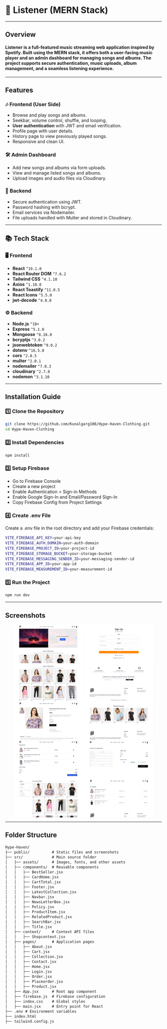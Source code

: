 ﻿# 🎵 Listener (MERN Stack)
---
## Overview

#### **Listener** is a full-featured music streaming web application inspired by Spotify. Built using the **MERN** stack, it offers both a user-facing music player and an admin dashboard for managing songs and albums. The project supports secure authentication, music uploads, album management, and a seamless listening experience.

---

## Features
### 🎶 Frontend (User Side)
- Browse and play songs and albums.
- Seekbar, volume control, shuffle, and looping.
- **User authentication** with JWT and email verification.
- Profile page with user details.
- History page to view previously played songs.
- Responsive and clean UI.

### 🛠️ Admin Dashboard
- Add new songs and albums via form uploads.
- View and manage listed songs and albums.
- Upload images and audio files via Cloudinary.

### 📡 Backend
- Secure authentication using JWT.
- Password hashing with bcrypt.
- Email services via Nodemailer.
- File uploads handled with Multer and stored in Cloudinary.

---
## 📚 Tech Stack

### 🖥️ Frontend
- **React** `^19.1.0`
- **React Router DOM** `^7.6.2`
- **Tailwind CSS** `^4.1.10`
- **Axios** `^1.10.0`
- **React Toastify** `^11.0.5`
- **React Icons** `^5.5.0`
- **jwt-decode** `^4.0.0`

### ⚙️ Backend
- **Node.js** `^18+`
- **Express** `^5.1.0`
- **Mongoose** `^8.16.0`
- **bcryptjs** `^3.0.2`
- **jsonwebtoken** `^9.0.2`
- **dotenv** `^16.5.0`
- **cors** `^2.8.5`
- **multer** `^2.0.1`
- **nodemailer** `^7.0.3`
- **cloudinary** `^2.7.0`
- **nodemon** `^3.1.10`

 ---
 
##  Installation Guide 
### 1️⃣ Clone the Repository  
```sh
git clone https://github.com/Kunalgarg108/Hype-Haven-Clothing.git
cd Hype-Haven-Clothing
```

### 2️⃣ Install Dependencies  
```sh
npm install
```

### 3️⃣ Setup Firebase
- Go to Firebase Console
- Create a new project
- Enable Authentication > Sign-in Methods
- Enable Google Sign-In and Email/Password Sign-In
- Copy Firebase Config from Project Settings


### 4️⃣ Create .env File
Create a .env file in the root directory and add your Firebase credentials:
```sh
VITE_FIREBASE_API_KEY=your-api-key
VITE_FIREBASE_AUTH_DOMAIN=your-auth-domain
VITE_FIREBASE_PROJECT_ID=your-project-id
VITE_FIREBASE_STORAGE_BUCKET=your-storage-bucket
VITE_FIREBASE_MESSAGING_SENDER_ID=your-messaging-sender-id
VITE_FIREBASE_APP_ID=your-app-id
VITE_FIREBASE_MEASUREMENT_ID=your-measurement-id

```
### 5️⃣ Run the Project
```sh
npm run dev
```

---

## Screenshots
<div style="display: flex; flex-wrap: wrap; justify-content: center;">
  <img src="https://raw.githubusercontent.com/Kunalgarg108/Hype-Haven-Clothing/main/public/image2.png" width="45%">
  <img src="https://raw.githubusercontent.com/Kunalgarg108/Hype-Haven-Clothing/main/public/image1.png" width="45%">
  <img src="https://raw.githubusercontent.com/Kunalgarg108/Hype-Haven-Clothing/main/public/image3.png" width="45%">
  <img src="https://raw.githubusercontent.com/Kunalgarg108/Hype-Haven-Clothing/main/public/image4.png" width="45%">
  <img src="https://raw.githubusercontent.com/Kunalgarg108/Hype-Haven-Clothing/main/public/image5.png" width="45%">
  <img src="https://raw.githubusercontent.com/Kunalgarg108/Hype-Haven-Clothing/main/public/image6.png" width="45%">
  <img src="https://raw.githubusercontent.com/Kunalgarg108/Hype-Haven-Clothing/main/public/image7.png" width="45%">
  <img src="https://raw.githubusercontent.com/Kunalgarg108/Hype-Haven-Clothing/main/public/image8.png" width="45%">
  <img src="https://raw.githubusercontent.com/Kunalgarg108/Hype-Haven-Clothing/main/public/image9.png" width="45%">
  <img src="https://raw.githubusercontent.com/Kunalgarg108/Hype-Haven-Clothing/main/public/image10.png" width="45%">
</div>

---
## Folder Structure
```
Hype-Haven/
├── public/          # Static files and screenshots
├── src/             # Main source folder
│   ├── assets/      # Images, fonts, and other assets
│   ├── components/  # Reusable components
│   │   ├── BestSeller.jsx
│   │   ├── CardHome.jsx
│   │   ├── CartTotal.jsx
│   │   ├── Footer.jsx
│   │   ├── LatestCollection.jsx
│   │   ├── Navbar.jsx
│   │   ├── NewsLetterBox.jsx
│   │   ├── Policy.jsx
│   │   ├── ProductItem.jsx
│   │   ├── RelatedProduct.jsx
│   │   ├── SearchBar.jsx
│   │   ├── Title.jsx
│   ├── context/     # Context API files
│   │   ├── Shopcontext.jsx
│   ├── pages/       # Application pages
│   │   ├── About.jsx
│   │   ├── Cart.jsx
│   │   ├── Collection.jsx
│   │   ├── Contact.jsx
│   │   ├── Home.jsx
│   │   ├── Login.jsx
│   │   ├── Order.jsx
│   │   ├── Placeorder.jsx
│   │   ├── Product.jsx
│   ├── App.jsx      # Root app component
│   ├── firebase.js  # Firebase configuration
│   ├── index.css    # Global styles
│   ├── main.jsx     # Entry point for React
├── .env # Environment variables
├── index.html
├── tailwind.config.js

```
